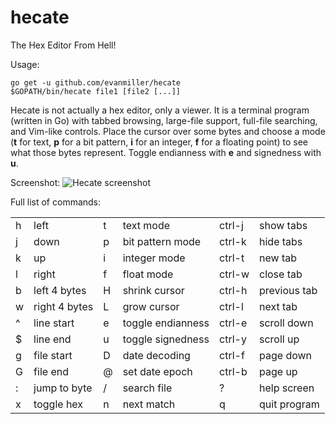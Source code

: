 # hecate
The Hex Editor From Hell!

Usage:

    go get -u github.com/evanmiller/hecate
    $GOPATH/bin/hecate file1 [file2 [...]]

Hecate is not actually a hex editor, only a viewer. It is a terminal program
(written in Go) with tabbed browsing, large-file support, full-file searching,
and Vim-like controls.  Place the cursor over some bytes and choose a mode
(**t** for text, **p** for a bit pattern, **i** for an integer, **f** for a
floating point) to see what those bytes represent. Toggle endianness with **e**
and signedness with **u**.

Screenshot:
![Hecate screenshot](http://www.evanmiller.org/images/hecate-screenshot2.png)

Full list of commands:

<table>
<tr><td>h</td><td>left</td><td>t</td><td>text mode</td><td>ctrl-j</td><td>show tabs</td></tr>                                                                          
<tr><td>j</td><td>down</td><td>p</td><td>bit pattern mode</td><td>ctrl-k</td><td>hide tabs</td></tr>                                                                   
<tr><td>k</td><td>up</td><td>i</td><td>integer mode</td><td>ctrl-t</td><td>new tab</td></tr>                                                                           
<tr><td>l</td><td>right</td><td>f</td><td>float mode</td><td>ctrl-w</td><td>close tab</td></tr>                                                                        
<tr><td>b</td><td>left 4 bytes</td><td>H</td><td>shrink cursor</td><td>ctrl-h</td><td>previous tab</td></tr>                                                           
<tr><td>w</td><td>right 4 bytes</td><td>L</td><td>grow cursor</td><td>ctrl-l</td><td>next tab</td></tr>                                                                
<tr><td>^</td><td>line start</td><td>e</td><td>toggle endianness</td><td>ctrl-e</td><td>scroll down</td></tr>                                                          
<tr><td>$</td><td>line end</td><td>u</td><td>toggle signedness</td><td>ctrl-y</td><td>scroll up</td></tr>                                                              
<tr><td>g</td><td>file start</td><td>D</td><td>date decoding</td><td>ctrl-f</td><td>page down</td></tr>                                                                
<tr><td>G</td><td>file end</td><td>@</td><td>set date epoch</td><td>ctrl-b</td><td>page up</td></tr>                                                                   
<tr><td>:</td><td>jump to byte</td><td>/</td><td>search file</td><td>?</td><td>help screen</td></tr>                                                                   
<tr><td>x</td><td>toggle hex</td><td>n</td><td>next match</td><td>q</td><td>quit program</td></tr>  
</table>
